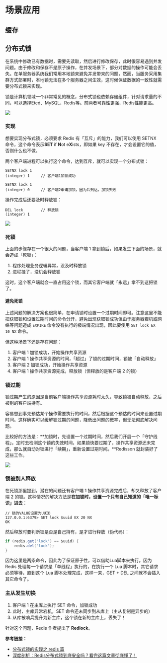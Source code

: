 # 场景应用



## 缓存



## 分布式锁

在系统中修改已有数据时，需要先读取，然后进行修改保存，此时很容易遇到并发问题。由于修改和保存不是原子操作，在并发场景下，部分对数据的操作可能会丢失。在单服务器系统我们常用本地锁来避免并发带来的问题，然而，当服务采用集群方式部署时，本地锁无法在多个服务器之间生效，这时候保证数据的一致性就需要分布式锁来实现。

锁是计算机领域一个非常常见的概念，分布式锁也依赖存储组件，针对请求量的不同，可以选择Etcd、MySQL、Redis等。前两者可靠性更强，Redis性能更高。

![](https://images.yingwai.top/picgo/20210726221237.png)

### 实现

想要实现分布式锁，必须要求 Redis 有「互斥」的能力，我们可以使用 SETNX 命令，这个命令表示**SET** if **N**ot e**X**ists，即如果 key 不存在，才会设置它的值，否则什么也不做。

两个客户端进程可以执行这个命令，达到互斥，就可以实现一个分布式锁：

```shell
SETNX lock 1
(integer) 1		// 客户端1加锁成功

SETNX lock 1
(integer) 0		// 客户端2申请加锁，因为后到达，加锁失败
```

操作完成后还要及时释放锁：

```shell
DEL lock 		// 释放锁
(integer) 1
```

![](https://images.yingwai.top/picgo/20210726222219.jpg)

### 死锁

上面的步骤存在一个很大的问题，当客户端 1 拿到锁后，如果发生下面的场景，就会造成「死锁」：

1. 程序处理业务逻辑异常，没及时释放锁
2. 进程挂了，没机会释放锁

这时，这个客户端就会一直占用这个锁，而其它客户端就「永远」拿不到这把锁了。

#### 避免死锁

上述问题的解决方案也很简单，在申请锁时设置一个过期时间即可。注意这里不能把获取锁和设置过期时间的命令分开，避免出现获取锁成功但由于服务器宕机或网络等问题造成 `EXPIRE` 命令没有执行的极端情况出现，因此要使用 `SET lock EX 10 NX` 命令。

但这种场景下还是存在问题：

1. 客户端 1 加锁成功，开始操作共享资源
2. 客户端 1 操作共享资源的时间，「超过」了锁的过期时间，锁被「自动释放」
3. 客户端 2 加锁成功，开始操作共享资源
4. 客户端 1 操作共享资源完成，释放锁（但释放的是客户端 2 的锁）

### 锁过期

锁过期产生的原因是当前客户端操作共享资源耗时太久，导致锁被自动释放，之后被别的客户端持有。

容易想到事先预估某个操作需要执行的时间，然后根据这个预估的时间来设置过期时间。这样确实可以缓解锁过期的问题，降低出问题的概率，但无法彻底解决问题。

比较好的方法是：**加锁时，先设置一个过期时间，然后我们开启一个「守护线程」，定时去检测这个锁的失效时间，如果锁快要过期了，操作共享资源还未完成，那么就自动对锁进行「续期」，重新设置过期时间。**Redisson 就封装好了这些工作。

![](https://images.yingwai.top/picgo/20210727172117.jpg)

### 锁被别人释放

在死锁那里提到，潜在的问题还有客户端 1 操作共享资源完成后，却又释放了客户端 2 的锁。这种情况的解决方法是**在加锁时，设置一个只有自己知道的「唯一标识」进去**：

```shell
// 锁的VALUE设置为UUID
127.0.0.1:6379> SET lock $uuid EX 20 NX
OK
```

然后释放时要判断锁是否是自己持有，是才进行释放（伪代码）：

```java
if (redis.get("lock") == $uuid) {
    redis.del("lock");
}
```

因为这里是两条命令，因此为了保证原子性，可以借助Lua脚本来执行。因为 Redis 处理每一个请求是「单线程」执行的，在执行一个 Lua 脚本时，其它请求必须等待，直到这个 Lua 脚本处理完成，这样一来，GET + DEL 之间就不会插入其它命令了。

### 主从发生切换

1. 客户端 1 在主库上执行 SET 命令，加锁成功
2. 此时，主库异常宕机，SET 命令还未同步到从库上（主从复制是异步的）
3. 从库被哨兵提升为新主库，这个锁在新的主库上，丢失了！

针对这个问题，Redis 作者提出了 **Redlock**。



**参考链接：**

* [分布式锁的实现之 redis 篇](https://xiaomi-info.github.io/2019/12/17/redis-distributed-lock/)
* [深度剖析：Redis分布式锁到底安全吗？看完这篇文章彻底懂了！](http://kaito-kidd.com/2021/06/08/is-redis-distributed-lock-really-safe/)

